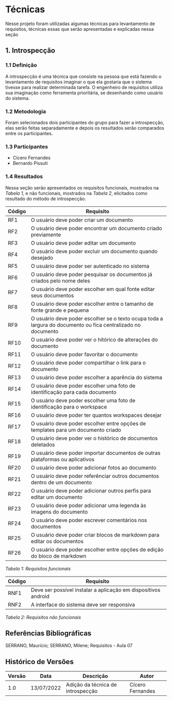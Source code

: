 # Técnicas

Nesse projeto foram utilizadas algumas técnicas para levantamento de requisitos, técnicas essas que serão apresentadas e explicadas nessa seção

## 1. Introspecção

### 1.1 Definição

A introspecção é uma técnica que consiste na pessoa que está fazendo o levantamento de requisitos imaginar o que ela gostaria que o sistema tivesse para realizar determinada tarefa. O engenheiro de requisitos utiliza sua imaginação como ferramenta prioritária, se desenhando como usuário do sistema.

### 1.2 Metodologia

Foram selecionados dois participantes do grupo para fazer a introspecção, elas serão feitas separadamente e depois os resultados serão comparados entre os participantes.

### 1.3 Participantes

- Cícero Fernandes
- Bernardo Pissuti

### 1.4 Resultados

Nessa seção serão apresentados os requisitos funcionais, mostrados na _Tabela 1_, e não funcionais, mostrados na _Tabela 2_, elicitados como resultado do método de introspecção.

| Código | Requisito                                                      |
|--------| -------------------------------------------------------------- |
| RF1    | O usuário deve poder criar um documento                        |
| RF2    | O usuário deve poder encontrar um documento criado previamente |
| RF3    | O usuário deve poder editar um documento                       |
| RF4    | O usuário deve poder excluir um documento quando desejado      |
| RF5    | O usuário deve poder ser autenticado no sistema                |
| RF6    |     O usuário deve poder pesquisar os documentos já criados pelo nome deles                                                           |
| RF7    |     O usuário deve poder escolher em qual fonte editar seus documentos                                                           |
| RF8    |      O usuário deve poder escolher entre o tamanho de fonte grande e pequena                                                          |
| RF9    |    O usuário deve poder escolher se o texto ocupa toda a largura do documento ou fica centralizado no documento                                                           |
| RF10   |   O usuário deve poder ver o hitórico de alterações do documento                                                             |
| RF11   |   O usuário deve poder favoritar o documento                                                             |
| RF12   |   O usuário deve poder compartilhar o link para o documento                                                             |
| RF13   |   O usuário deve poder escolher a aparência do sistema                                                             |
| RF14   |   O usuário deve poder escolher uma foto de identificação para cada documento                                                            |
| RF15   |   O usuário deve poder escolher uma foto de identificação para o workspace                                                             |
| RF16   |   O usuário deve poder ter quantos workspaces desejar                                                             |
| RF17   |   O usuário deve poder escolher entre opções de templates para um documento criado                                                            |
| RF18   |   O usuário deve poder ver o histórico de documentos deletados                                                             |
| RF19   |   O usuário deve poder importar documentos de outras plataformas ou aplicativos                                                            |
| RF20   |   O usuário deve poder adicionar fotos ao documento                                                             |
| RF21   |   O usuário deve poder referênciar outros documentos dentro de um documento                                                             |
| RF22   |   O usuário deve poder adicionar outros perfis para editar um documento                                                             |
| RF23   |   O usuário deve poder adicionar uma legenda às imagens do documento                                                             |
| RF24   |  O usuário deve poder escrever comentários nos documentos                                                             |
| RF25   |   O usuário deve poder criar blocos de markdown para editar os documentos                                                             |
| RF26   |  O usuário deve poder escolher entre opções de edição do bloco de markdown                                                              |

_Tabela 1: Requisitos funcionais_

| Código | Requisito                                                      |
|--------| -------------------------------------------------------------- |
| RNF1   | Deve ser possível instalar a aplicação em dispositivos android |
| RNF2   |     A interface do sistema deve ser responsiva                                                           |

_Tabela 2: Requisitos não funcionais_

## Referências Bibliográficas

SERRANO, Maurício; SERRANO, Milene; Requisitos - Aula 07

## Histórico de Versões

| Versão | Data       | Descrição                         | Autor            |
| ------ | ---------- | --------------------------------- | ---------------- |
| 1.0    | 13/07/2022 | Adição da técnica de introspecção | Cícero Fernandes |

